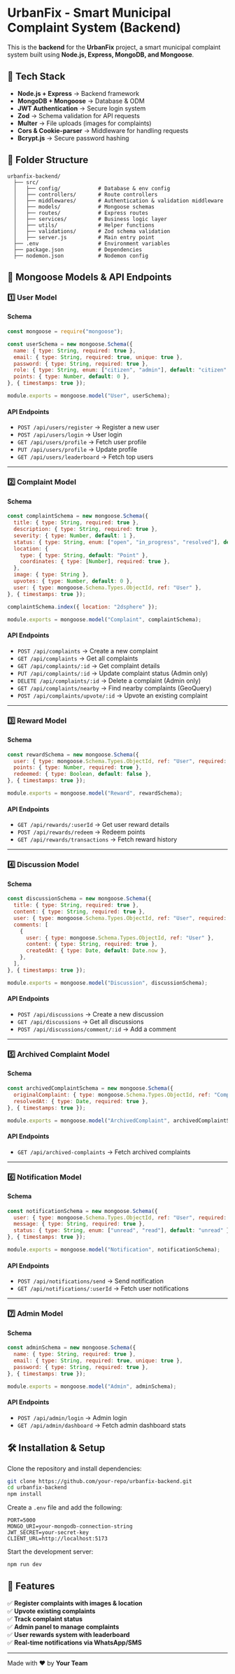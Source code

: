 # UrbanFix - Smart Municipal Complaint System (Backend)

This is the **backend** for the **UrbanFix** project, a smart municipal complaint system built using **Node.js, Express, MongoDB, and Mongoose**.

## 🚀 Tech Stack
- **Node.js + Express** → Backend framework
- **MongoDB + Mongoose** → Database & ODM
- **JWT Authentication** → Secure login system
- **Zod** → Schema validation for API requests
- **Multer** → File uploads (images for complaints)
- **Cors & Cookie-parser** → Middleware for handling requests
- **Bcrypt.js** → Secure password hashing

## 📂 Folder Structure
```
urbanfix-backend/
  ├── src/
  │   ├── config/            # Database & env config
  │   ├── controllers/       # Route controllers
  │   ├── middlewares/       # Authentication & validation middleware
  │   ├── models/            # Mongoose schemas
  │   ├── routes/            # Express routes
  │   ├── services/          # Business logic layer
  │   ├── utils/             # Helper functions
  │   ├── validations/       # Zod schema validation
  │   ├── server.js          # Main entry point
  ├── .env                   # Environment variables
  ├── package.json           # Dependencies
  ├── nodemon.json           # Nodemon config
```

## 📌 Mongoose Models & API Endpoints

### **1️⃣ User Model**
#### **Schema**
```js
const mongoose = require("mongoose");

const userSchema = new mongoose.Schema({
  name: { type: String, required: true },
  email: { type: String, required: true, unique: true },
  password: { type: String, required: true },
  role: { type: String, enum: ["citizen", "admin"], default: "citizen" },
  points: { type: Number, default: 0 },
}, { timestamps: true });

module.exports = mongoose.model("User", userSchema);
```
#### **API Endpoints**
- `POST /api/users/register` → Register a new user  
- `POST /api/users/login` → User login  
- `GET /api/users/profile` → Fetch user profile  
- `PUT /api/users/profile` → Update profile  
- `GET /api/users/leaderboard` → Fetch top users  

---

### **2️⃣ Complaint Model**
#### **Schema**
```js
const complaintSchema = new mongoose.Schema({
  title: { type: String, required: true },
  description: { type: String, required: true },
  severity: { type: Number, default: 1 },
  status: { type: String, enum: ["open", "in_progress", "resolved"], default: "open" },
  location: {
    type: { type: String, default: "Point" },
    coordinates: { type: [Number], required: true },
  },
  image: { type: String },
  upvotes: { type: Number, default: 0 },
  user: { type: mongoose.Schema.Types.ObjectId, ref: "User" },
}, { timestamps: true });

complaintSchema.index({ location: "2dsphere" });

module.exports = mongoose.model("Complaint", complaintSchema);
```
#### **API Endpoints**
- `POST /api/complaints` → Create a new complaint  
- `GET /api/complaints` → Get all complaints  
- `GET /api/complaints/:id` → Get complaint details  
- `PUT /api/complaints/:id` → Update complaint status (Admin only)  
- `DELETE /api/complaints/:id` → Delete a complaint (Admin only)  
- `GET /api/complaints/nearby` → Find nearby complaints (GeoQuery)  
- `POST /api/complaints/upvote/:id` → Upvote an existing complaint  

---

### **3️⃣ Reward Model**
#### **Schema**
```js
const rewardSchema = new mongoose.Schema({
  user: { type: mongoose.Schema.Types.ObjectId, ref: "User", required: true },
  points: { type: Number, required: true },
  redeemed: { type: Boolean, default: false },
}, { timestamps: true });

module.exports = mongoose.model("Reward", rewardSchema);
```
#### **API Endpoints**
- `GET /api/rewards/:userId` → Get user reward details  
- `POST /api/rewards/redeem` → Redeem points  
- `GET /api/rewards/transactions` → Fetch reward history  

---

### **4️⃣ Discussion Model**
#### **Schema**
```js
const discussionSchema = new mongoose.Schema({
  title: { type: String, required: true },
  content: { type: String, required: true },
  user: { type: mongoose.Schema.Types.ObjectId, ref: "User", required: true },
  comments: [
    {
      user: { type: mongoose.Schema.Types.ObjectId, ref: "User" },
      content: { type: String, required: true },
      createdAt: { type: Date, default: Date.now },
    },
  ],
}, { timestamps: true });

module.exports = mongoose.model("Discussion", discussionSchema);
```
#### **API Endpoints**
- `POST /api/discussions` → Create a new discussion  
- `GET /api/discussions` → Get all discussions  
- `POST /api/discussions/comment/:id` → Add a comment  

---

### **5️⃣ Archived Complaint Model**
#### **Schema**
```js
const archivedComplaintSchema = new mongoose.Schema({
  originalComplaint: { type: mongoose.Schema.Types.ObjectId, ref: "Complaint", required: true },
  resolvedAt: { type: Date, required: true },
}, { timestamps: true });

module.exports = mongoose.model("ArchivedComplaint", archivedComplaintSchema);
```
#### **API Endpoints**
- `GET /api/archived-complaints` → Fetch archived complaints  

---

### **6️⃣ Notification Model**
#### **Schema**
```js
const notificationSchema = new mongoose.Schema({
  user: { type: mongoose.Schema.Types.ObjectId, ref: "User", required: true },
  message: { type: String, required: true },
  status: { type: String, enum: ["unread", "read"], default: "unread" },
}, { timestamps: true });

module.exports = mongoose.model("Notification", notificationSchema);
```
#### **API Endpoints**
- `POST /api/notifications/send` → Send notification  
- `GET /api/notifications/:userId` → Fetch user notifications  

---

### **7️⃣ Admin Model**
#### **Schema**
```js
const adminSchema = new mongoose.Schema({
  name: { type: String, required: true },
  email: { type: String, required: true, unique: true },
  password: { type: String, required: true },
}, { timestamps: true });

module.exports = mongoose.model("Admin", adminSchema);
```
#### **API Endpoints**
- `POST /api/admin/login` → Admin login  
- `GET /api/admin/dashboard` → Fetch admin dashboard stats  

## 🛠 Installation & Setup

Clone the repository and install dependencies:
```sh
git clone https://github.com/your-repo/urbanfix-backend.git
cd urbanfix-backend
npm install
```

Create a `.env` file and add the following:
```env
PORT=5000
MONGO_URI=your-mongodb-connection-string
JWT_SECRET=your-secret-key
CLIENT_URL=http://localhost:5173
```

Start the development server:
```sh
npm run dev
```

## 🎨 Features
✅ **Register complaints with images & location**  
✅ **Upvote existing complaints**  
✅ **Track complaint status**  
✅ **Admin panel to manage complaints**  
✅ **User rewards system with leaderboard**  
✅ **Real-time notifications via WhatsApp/SMS**  

---
Made with ❤️ by **Your Team**
